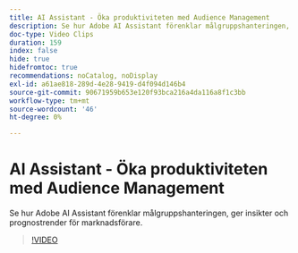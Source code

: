 ```yaml
---
title: AI Assistant - Öka produktiviteten med Audience Management
description: Se hur Adobe AI Assistant förenklar målgruppshanteringen, ger insikter och prognostrender för marknadsförare.
doc-type: Video Clips
duration: 159
index: false
hide: true
hidefromtoc: true
recommendations: noCatalog, noDisplay
exl-id: a61ae818-289d-4e28-9419-d4f094d146b4
source-git-commit: 90671959b653e120f93bca216a4da116a8f1c3bb
workflow-type: tm+mt
source-wordcount: '46'
ht-degree: 0%

---
```


# AI Assistant - Öka produktiviteten med Audience Management

Se hur Adobe AI Assistant förenklar målgruppshanteringen, ger insikter och prognostrender för marknadsförare.

<!-- 82_OS512_3442427_158_ai-assistant-boosting-productivity-in-audience-management -->
>[!VIDEO](https://video.tv.adobe.com/v/3458182/?learn=on&enablevpops=true)

